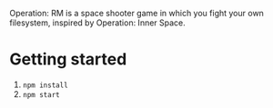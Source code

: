 Operation: RM is a space shooter game in which you fight your own filesystem, inspired by Operation: Inner Space.

# Getting started

1. `npm install`
2. `npm start`